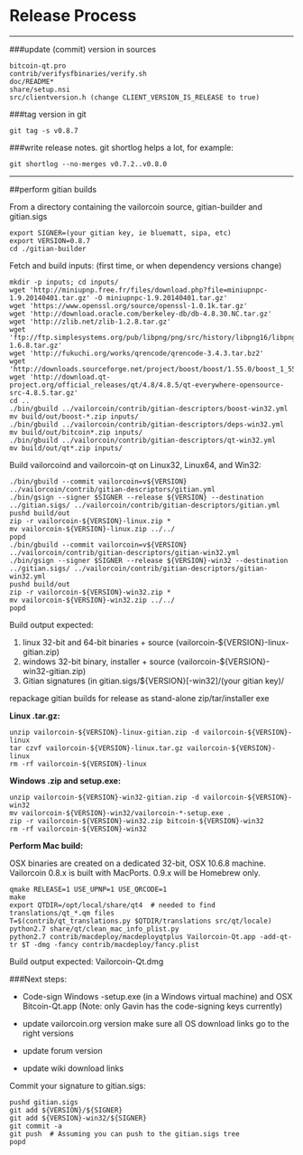 Release Process
====================

* * *

###update (commit) version in sources


	bitcoin-qt.pro
	contrib/verifysfbinaries/verify.sh
	doc/README*
	share/setup.nsi
	src/clientversion.h (change CLIENT_VERSION_IS_RELEASE to true)

###tag version in git

	git tag -s v0.8.7

###write release notes. git shortlog helps a lot, for example:

	git shortlog --no-merges v0.7.2..v0.8.0

* * *

##perform gitian builds

 From a directory containing the vailorcoin source, gitian-builder and gitian.sigs
  
	export SIGNER=(your gitian key, ie bluematt, sipa, etc)
	export VERSION=0.8.7
	cd ./gitian-builder

 Fetch and build inputs: (first time, or when dependency versions change)

	mkdir -p inputs; cd inputs/
	wget 'http://miniupnp.free.fr/files/download.php?file=miniupnpc-1.9.20140401.tar.gz' -O miniupnpc-1.9.20140401.tar.gz'
	wget 'https://www.openssl.org/source/openssl-1.0.1k.tar.gz'
	wget 'http://download.oracle.com/berkeley-db/db-4.8.30.NC.tar.gz'
	wget 'http://zlib.net/zlib-1.2.8.tar.gz'
	wget 'ftp://ftp.simplesystems.org/pub/libpng/png/src/history/libpng16/libpng-1.6.8.tar.gz'
	wget 'http://fukuchi.org/works/qrencode/qrencode-3.4.3.tar.bz2'
	wget 'http://downloads.sourceforge.net/project/boost/boost/1.55.0/boost_1_55_0.tar.bz2'
	wget 'http://download.qt-project.org/official_releases/qt/4.8/4.8.5/qt-everywhere-opensource-src-4.8.5.tar.gz'
	cd ..
	./bin/gbuild ../vailorcoin/contrib/gitian-descriptors/boost-win32.yml
	mv build/out/boost-*.zip inputs/
	./bin/gbuild ../vailorcoin/contrib/gitian-descriptors/deps-win32.yml
	mv build/out/bitcoin*.zip inputs/
	./bin/gbuild ../vailorcoin/contrib/gitian-descriptors/qt-win32.yml
	mv build/out/qt*.zip inputs/

 Build vailorcoind and vailorcoin-qt on Linux32, Linux64, and Win32:
  
	./bin/gbuild --commit vailorcoin=v${VERSION} ../vailorcoin/contrib/gitian-descriptors/gitian.yml
	./bin/gsign --signer $SIGNER --release ${VERSION} --destination ../gitian.sigs/ ../vailorcoin/contrib/gitian-descriptors/gitian.yml
	pushd build/out
	zip -r vailorcoin-${VERSION}-linux.zip *
	mv vailorcoin-${VERSION}-linux.zip ../../
	popd
	./bin/gbuild --commit vailorcoin=v${VERSION} ../vailorcoin/contrib/gitian-descriptors/gitian-win32.yml
	./bin/gsign --signer $SIGNER --release ${VERSION}-win32 --destination ../gitian.sigs/ ../vailorcoin/contrib/gitian-descriptors/gitian-win32.yml
	pushd build/out
	zip -r vailorcoin-${VERSION}-win32.zip *
	mv vailorcoin-${VERSION}-win32.zip ../../
	popd

  Build output expected:

  1. linux 32-bit and 64-bit binaries + source (vailorcoin-${VERSION}-linux-gitian.zip)
  2. windows 32-bit binary, installer + source (vailorcoin-${VERSION}-win32-gitian.zip)
  3. Gitian signatures (in gitian.sigs/${VERSION}[-win32]/(your gitian key)/

repackage gitian builds for release as stand-alone zip/tar/installer exe

**Linux .tar.gz:**

	unzip vailorcoin-${VERSION}-linux-gitian.zip -d vailorcoin-${VERSION}-linux
	tar czvf vailorcoin-${VERSION}-linux.tar.gz vailorcoin-${VERSION}-linux
	rm -rf vailorcoin-${VERSION}-linux

**Windows .zip and setup.exe:**

	unzip vailorcoin-${VERSION}-win32-gitian.zip -d vailorcoin-${VERSION}-win32
	mv vailorcoin-${VERSION}-win32/vailorcoin-*-setup.exe .
	zip -r vailorcoin-${VERSION}-win32.zip bitcoin-${VERSION}-win32
	rm -rf vailorcoin-${VERSION}-win32

**Perform Mac build:**

  OSX binaries are created on a dedicated 32-bit, OSX 10.6.8 machine.
  Vailorcoin 0.8.x is built with MacPorts.  0.9.x will be Homebrew only.

	qmake RELEASE=1 USE_UPNP=1 USE_QRCODE=1
	make
	export QTDIR=/opt/local/share/qt4  # needed to find translations/qt_*.qm files
	T=$(contrib/qt_translations.py $QTDIR/translations src/qt/locale)
	python2.7 share/qt/clean_mac_info_plist.py
	python2.7 contrib/macdeploy/macdeployqtplus Vailorcoin-Qt.app -add-qt-tr $T -dmg -fancy contrib/macdeploy/fancy.plist

 Build output expected: Vailorcoin-Qt.dmg

###Next steps:

* Code-sign Windows -setup.exe (in a Windows virtual machine) and
  OSX Bitcoin-Qt.app (Note: only Gavin has the code-signing keys currently)

* update vailorcoin.org version
  make sure all OS download links go to the right versions

* update forum version

* update wiki download links

Commit your signature to gitian.sigs:

	pushd gitian.sigs
	git add ${VERSION}/${SIGNER}
	git add ${VERSION}-win32/${SIGNER}
	git commit -a
	git push  # Assuming you can push to the gitian.sigs tree
	popd

